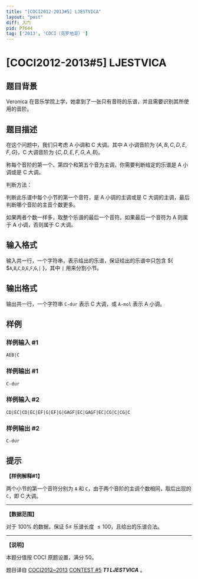 ```yaml
---
title: "[COCI2012-2013#5] LJESTVICA"
layout: "post"
diff: 入门
pid: P7644
tag: ['2013', 'COCI（克罗地亚）']
---
```

# [COCI2012-2013#5] LJESTVICA
## 题目背景

Veronica 在音乐学院上学，她拿到了一张只有音符的乐谱，并且需要识别其所使用的音阶。
## 题目描述

在这个问题中，我们只考虑 A 小调和 C 大调。其中 A 小调音阶为 $\{ A,B,C,D,E,F,G \}$，C 大调音阶为 $\{ C,D,E,F,G,A,B \}$。

称每个音阶的第一个、第四个和第五个音为主调，你需要判断给定的乐谱是 A 小调或是 C 大调。

判断方法：

判断此乐谱中每个小节的第一个音符，是 A 小调的主调或是 C 大调的主调，最后判断哪个音阶的主音个数更多。

如果两者个数一样多，取整个乐谱的最后一个音符。如果最后一个音符为 A 则属于 A 小调，否则属于 C 大调。
## 输入格式

输入共一行，一个字符串，表示给出的乐谱，保证给出的乐谱中只包含 $\{ $`A`,`B`,`C`,`D`,`E`,`F`,`G`,`|` $\}$，其中 `|` 用来分割小节。
## 输出格式

输出共一行，一个字符串 `C-dur` 表示 C 大调，或 `A-mol` 表示 A 小调。
## 样例

### 样例输入 #1
```
AEB|C
```
### 样例输出 #1
```
C-dur
```
### 样例输入 #2
```
CD|EC|CD|EC|EF|G|EF|G|GAGF|EC|GAGF|EC|CG|C|CG|C
```
### 样例输出 #2
```
C-dur
```
## 提示

**【样例解释#1】**

两个小节的第一个音符分别为 `A` 和 `C`，由于两个音阶的主调个数相同，取后出现的 `C`，即 C 大调。


------------

**【数据范围】**

对于 $100\%$ 的数据，保证 $5\le$ 乐谱长度 $\le100$，且给出的乐谱合法。


------------

**【说明】**

本题分值按 COCI 原题设置，满分 $50$。

题目译自 [COCI2012~2013](https://hsin.hr/coci/archive/2012_2013/) [CONTEST #5](https://hsin.hr/coci/archive/2012_2013/contest5_tasks.pdf) _**T1 LJESTVICA**_ 。
